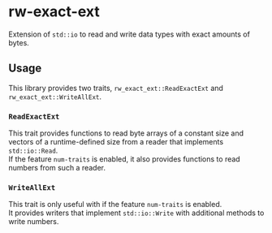 # rw-exact-ext
Extension of `std::io` to read and write data types with exact amounts of bytes.

## Usage
This library provides two traits, `rw_exact_ext::ReadExactExt` and `rw_exact_ext::WriteAllExt`.

### `ReadExactExt`
This trait provides functions to read byte arrays of a constant size 
and vectors of a runtime-defined size from a reader that implements `std::io::Read`.  
If the feature `num-traits` is enabled, it also provides functions to read numbers from such a reader.

### `WriteAllExt`
This trait is only useful with if the feature `num-traits` is enabled.  
It provides writers that implement `std::io::Write` with additional methods to write numbers.
